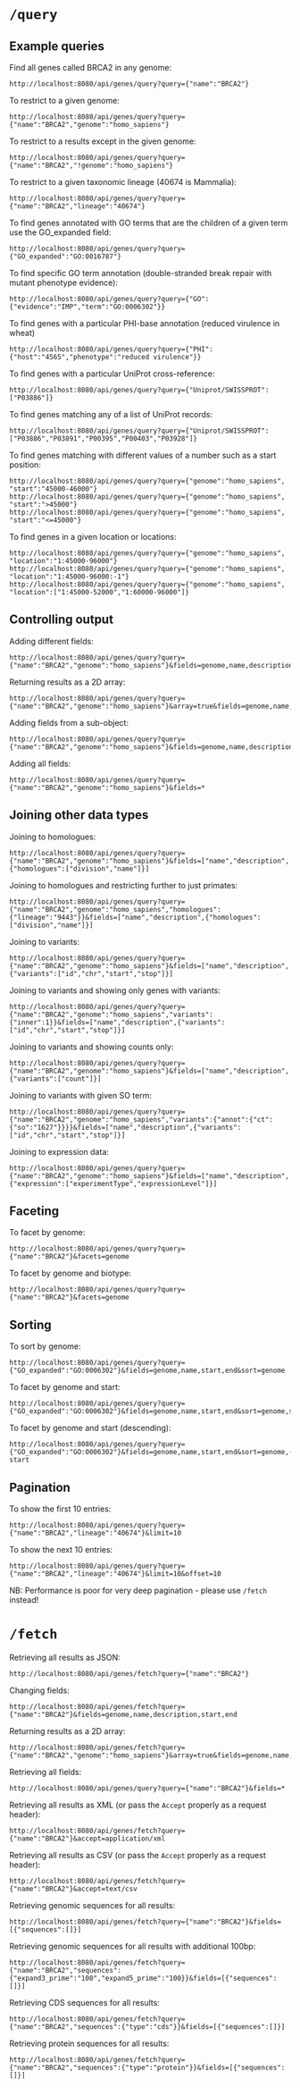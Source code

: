 # `/query`

## Example queries

Find all genes called BRCA2 in any genome:
```
http://localhost:8080/api/genes/query?query={"name":"BRCA2"}
```

To restrict to a given genome:
```
http://localhost:8080/api/genes/query?query={"name":"BRCA2","genome":"homo_sapiens"}
```

To restrict to a results except in the given genome:
```
http://localhost:8080/api/genes/query?query={"name":"BRCA2","!genome":"homo_sapiens"}
```

To restrict to a given taxonomic lineage (40674 is Mammalia):
```
http://localhost:8080/api/genes/query?query={"name":"BRCA2","lineage":"40674"}
```

To find genes annotated with GO terms that are the children of a given term use the GO_expanded field:
```
http://localhost:8080/api/genes/query?query={"GO_expanded":"GO:0016787"}
```

To find specific GO term annotation (double-stranded break repair with mutant phenotype evidence):
```
http://localhost:8080/api/genes/query?query={"GO":{"evidence":"IMP","term":"GO:0006302"}}
```

To find genes with a particular PHI-base annotation (reduced virulence in wheat)
```
http://localhost:8080/api/genes/query?query={"PHI":{"host":"4565","phenotype":"reduced virulence"}}
```

To find genes with a particular UniProt cross-reference:
```
http://localhost:8080/api/genes/query?query={"Uniprot/SWISSPROT":["P03886"]}
```

To find genes matching any of a list of UniProt records:
```
http://localhost:8080/api/genes/query?query={"Uniprot/SWISSPROT":["P03886","P03891","P00395","P00403","P03928"]}
```

To find genes matching with different values of a number such as a start position:
```
http://localhost:8080/api/genes/query?query={"genome":"homo_sapiens", "start":"45000-46000"}
http://localhost:8080/api/genes/query?query={"genome":"homo_sapiens", "start":">45000"}
http://localhost:8080/api/genes/query?query={"genome":"homo_sapiens", "start":"<=45000"}
```

To find genes in a given location or locations:
```
http://localhost:8080/api/genes/query?query={"genome":"homo_sapiens", "location":"1:45000-96000"}
http://localhost:8080/api/genes/query?query={"genome":"homo_sapiens", "location":"1:45000-96000:-1"}
http://localhost:8080/api/genes/query?query={"genome":"homo_sapiens", "location":["1:45000-52000","1:60000-96000"]}
```

## Controlling output
Adding different fields:
```
http://localhost:8080/api/genes/query?query={"name":"BRCA2","genome":"homo_sapiens"}&fields=genome,name,description,start,end
```

Returning results as a 2D array:
```
http://localhost:8080/api/genes/query?query={"name":"BRCA2","genome":"homo_sapiens"}&array=true&fields=genome,name,description,start,end
```

Adding fields from a sub-object:
```
http://localhost:8080/api/genes/query?query={"name":"BRCA2","genome":"homo_sapiens"}&fields=genome,name,description,start,end,transcripts.name,transcripts.biotype
```

Adding all fields:
```
http://localhost:8080/api/genes/query?query={"name":"BRCA2","genome":"homo_sapiens"}&fields=*
```

## Joining other data types

Joining to homologues:
```
http://localhost:8080/api/genes/query?query={"name":"BRCA2","genome":"homo_sapiens"}&fields=["name","description",{"homologues":["division","name"]}]
```

Joining to homologues and restricting further to just primates:
```
http://localhost:8080/api/genes/query?query={"name":"BRCA2","genome":"homo_sapiens","homologues":{"lineage":"9443"}}&fields=["name","description",{"homologues":["division","name"]}]
```

Joining to variants:
```
http://localhost:8080/api/genes/query?query={"name":"BRCA2","genome":"homo_sapiens"}&fields=["name","description",{"variants":["id","chr","start","stop"]}]
```

Joining to variants and showing only genes with variants:
```
http://localhost:8080/api/genes/query?query={"name":"BRCA2","genome":"homo_sapiens","variants":{"inner":1}}&fields=["name","description",{"variants":["id","chr","start","stop"]}]
```


Joining to variants and showing counts only:
```
http://localhost:8080/api/genes/query?query={"name":"BRCA2","genome":"homo_sapiens"}&fields=["name","description",{"variants":["count"]}]
```

Joining to variants with given SO term:
```
http://localhost:8080/api/genes/query?query={"name":"BRCA2","genome":"homo_sapiens","variants":{"annot":{"ct":{"so":"1627"}}}}&fields=["name","description",{"variants":["id","chr","start","stop"]}]
```

Joining to expression data:
```
http://localhost:8080/api/genes/query?query={"name":"BRCA2","genome":"homo_sapiens"}&fields=["name","description",{"expression":["experimentType","expressionLevel"]}]
```

## Faceting
To facet by genome:
```
http://localhost:8080/api/genes/query?query={"name":"BRCA2"}&facets=genome
```

To facet by genome and biotype:
```
http://localhost:8080/api/genes/query?query={"name":"BRCA2"}&facets=genome
```

## Sorting
To sort by genome:
```
http://localhost:8080/api/genes/query?query={"GO_expanded":"GO:0006302"}&fields=genome,name,start,end&sort=genome
```

To facet by genome and start:
```
http://localhost:8080/api/genes/query?query={"GO_expanded":"GO:0006302"}&fields=genome,name,start,end&sort=genome,start
```

To facet by genome and start (descending):
```
http://localhost:8080/api/genes/query?query={"GO_expanded":"GO:0006302"}&fields=genome,name,start,end&sort=genome,-start
```

## Pagination
To show the first 10 entries:
```
http://localhost:8080/api/genes/query?query={"name":"BRCA2","lineage":"40674"}&limit=10
```

To show the next 10 entries:
```
http://localhost:8080/api/genes/query?query={"name":"BRCA2","lineage":"40674"}&limit=10&offset=10
```

NB: Performance is poor for very deep pagination - please use `/fetch` instead!

# `/fetch`

Retrieving all results as JSON:
```
http://localhost:8080/api/genes/fetch?query={"name":"BRCA2"}
```

Changing fields:
```
http://localhost:8080/api/genes/fetch?query={"name":"BRCA2"}&fields=genome,name,description,start,end
```

Returning results as a 2D array:
```
http://localhost:8080/api/genes/fetch?query={"name":"BRCA2","genome":"homo_sapiens"}&array=true&fields=genome,name,description,start,end
```

Retrieving all fields:
```
http://localhost:8080/api/genes/query?query={"name":"BRCA2"}&fields=*
```

Retrieving all results as XML (or pass the `Accept` properly as a request header):
```
http://localhost:8080/api/genes/fetch?query={"name":"BRCA2"}&accept=application/xml
```

Retrieving all results as CSV (or pass the `Accept` properly as a request header):
```
http://localhost:8080/api/genes/fetch?query={"name":"BRCA2"}&accept=text/csv
```

Retrieving genomic sequences for all results:
```
http://localhost:8080/api/genes/fetch?query={"name":"BRCA2"}&fields=[{"sequences":[]}]
```

Retrieving genomic sequences for all results with additional 100bp:
```
http://localhost:8080/api/genes/fetch?query={"name":"BRCA2","sequences":{"expand3_prime":"100","expand5_prime":"100}}&fields=[{"sequences":[]}]
```

Retrieving CDS sequences for all results:
```
http://localhost:8080/api/genes/fetch?query={"name":"BRCA2","sequences":{"type":"cds"}}&fields=[{"sequences":[]}]
```

Retrieving protein sequences for all results:
```
http://localhost:8080/api/genes/fetch?query={"name":"BRCA2","sequences":{"type":"protein"}}&fields=[{"sequences":[]}]
```
